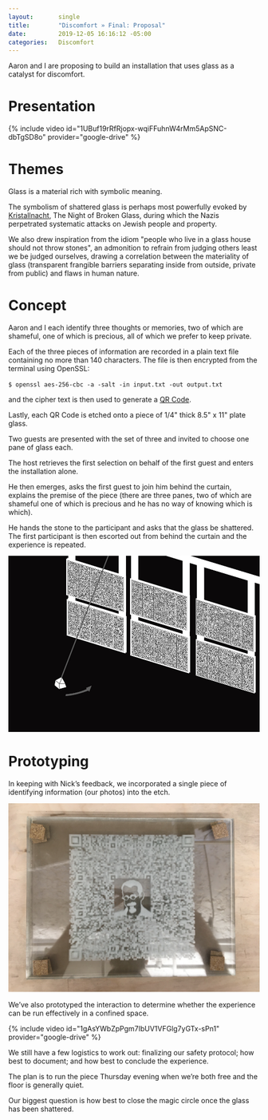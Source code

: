```yaml
---
layout:       single
title:        "Discomfort » Final: Proposal"
date:         2019-12-05 16:16:12 -05:00
categories:   Discomfort
---
```


Aaron and I are proposing to build an installation that uses glass as a catalyst for discomfort.

# Presentation

{% include video id="1UBuf19rRfRjopx-wqiFFuhnW4rMm5ApSNC-dbTgSD8o" provider="google-drive" %}

# Themes

Glass is a material rich with symbolic meaning.

The symbolism of shattered glass is perhaps most powerfully evoked by [Kristallnacht](https://encyclopedia.ushmm.org/content/en/article/kristallnacht), The Night of Broken Glass, during which the Nazis perpetrated systematic attacks on Jewish people and property.

We also drew inspiration from the idiom "people who live in a glass house should not throw stones", an admonition to refrain from judging others least we be judged ourselves, drawing a correlation between the materiality of glass (transparent frangible barriers separating inside from outside, private from public) and flaws in human nature.

# Concept

Aaron and I each identify three thoughts or memories, two of which are shameful, one of which is precious, all of which we prefer to keep private.

Each of the three pieces of information are recorded in a plain text file containing no more than 140 characters. The file is then encrypted from the terminal using OpenSSL:

`$ openssl aes-256-cbc -a -salt -in input.txt -out output.txt`

and the cipher text is then used to generate a [QR Code](https://www.qrcode-monkey.com/#text).

Lastly, each QR Code is etched onto a piece of 1/4" thick 8.5" x 11" plate glass.

Two guests are presented with the set of three and invited to choose one pane of glass each.

The host retrieves the first selection on behalf of the first guest and enters the installation alone.

He then emerges, asks the first guest to join him behind the curtain, explains the premise of the piece (there are three panes, two of which are shameful one of which is precious and he has no way of knowing which is which).

He hands the stone to the participant and asks that the glass be shattered. The first participant is then escorted out from behind the curtain and the experience is repeated.

![Wall of glass.](/assets/discomfort/2019-12-05/concept.jpg)

# Prototyping

In keeping with Nick’s feedback, we incorporated a single piece of identifying information (our photos) into the etch.

![Stack of etched panes of glass.](/assets/discomfort/2019-12-05/IMG_5377.JPG)

We’ve also prototyped the interaction to determine whether the experience can be run effectively in a confined space.

{% include video id="1gAsYWbZpPgm7IbUV1VFGlg7yGTx-sPn1" provider="google-drive" %}

We still have a few logistics to work out: finalizing our safety protocol; how best to document; and how best to conclude the experience.

The plan is to run the piece Thursday evening when we’re both free and the floor is generally quiet.

Our biggest question is how best to close the magic circle once the glass has been shattered.
